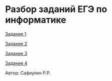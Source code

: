# Разбор заданий ЕГЭ по информатике


[Задание 1](LESSON1/LESSON1.MD)

[Задание 2](LESSON2/LESSON2.MD)

[Задание 3](LESSON3/LESSON3.MD)

[Задание 4](LESSON4/LESSON4.MD)

Автор: Сафиулин Р.Р.